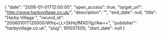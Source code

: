 {
  "date": "2006-01-01T12:00:00", 
  "open_access": true, 
  "target_url": "http://www.harbyvillage.co.uk/", 
  "description": "", 
  "end_date": null, 
  "title": "Harby Village ", 
  "record_id": "20060101T120000/Wfnj+LL+2kHq1MXD7g//Aw==", 
  "publisher": "harbyvillage.co.uk", 
  "slug": 191037500, 
  "start_date": null
}

